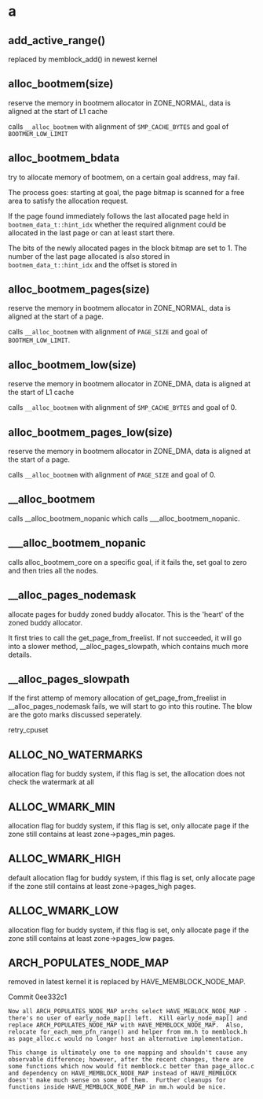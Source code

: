 # a

## add_active_range()
replaced by memblock_add() in newest kernel


## alloc_bootmem(size)
reserve the memory in bootmem allocator in ZONE_NORMAL, data is aligned at the start of L1 cache

calls `__alloc_bootmem` with alignment of `SMP_CACHE_BYTES` and goal of `BOOTMEM_LOW_LIMIT`

## alloc_bootmem_bdata
try to allocate memory of bootmem,  on a certain goal address, may fail.

The process goes:
starting at goal, the page bitmap is scanned for a free area to satisfy the allocation request.

If the page found immediately follows the last allocated page held in `bootmem_data_t::hint_idx` whether the required alignment could be allocated in the last page or can at least start there.

The bits of the newly allocated pages in the block bitmap are set to 1. The number of the last page allocated is also stored in `bootmem_data_t::hint_idx` and the offset is stored in 

## alloc_bootmem_pages(size)
reserve the memory in bootmem allocator in ZONE_NORMAL, data is aligned at the start of a page.

calls `__alloc_bootmem` with alignment of `PAGE_SIZE` and goal of `BOOTMEM_LOW_LIMIT`.


## alloc_bootmem_low(size)
reserve the memory in bootmem allocator in ZONE_DMA, data is aligned at the start of L1 cache

calls `__alloc_bootmem` with alignment of `SMP_CACHE_BYTES` and goal of 0.


## alloc_bootmem_pages_low(size)
reserve the memory in bootmem allocator in ZONE_DMA, data is aligned at the start of a page.

calls `__alloc_bootmem` with alignment of `PAGE_SIZE` and goal of 0.

## __alloc_bootmem
calls __alloc_bootmem_nopanic which calls ___alloc_bootmem_nopanic.

## ___alloc_bootmem_nopanic
calls alloc_bootmem_core on a specific goal, if it fails the, set goal to zero and then tries all the nodes.

## __alloc_pages_nodemask

allocate pages for buddy zoned buddy allocator. This is the 'heart' of the zoned buddy allocator.

It first tries to call the get_page_from_freelist. If not succeeded, it will go into a slower method, __alloc_pages_slowpath, which contains much more details.

## __alloc_pages_slowpath
If the first attemp of memory allocation of get_page_from_freelist in __alloc_pages_nodemask fails, we will start to go into this routine. The blow are the goto marks discussed seperately.

retry_cpuset



## ALLOC_NO_WATERMARKS
allocation flag for buddy system, if this flag is set, the allocation does not check the watermark at all

## ALLOC_WMARK_MIN
allocation flag for buddy system, if this flag is set, only allocate page if the zone still contains at least zone->pages_min pages.

## ALLOC_WMARK_HIGH
default allocation flag for buddy system, if this flag is set, only allocate page if the zone still contains at least zone->pages_high pages.

## ALLOC_WMARK_LOW
allocation flag for buddy system, if this flag is set, only allocate page if the zone still contains at least zone->pages_low pages.

## ARCH_POPULATES_NODE_MAP
removed in latest kernel 
it is replaced by HAVE_MEMBLOCK_NODE_MAP.

Commit 0ee332c1 
```
Now all ARCH_POPULATES_NODE_MAP archs select HAVE_MEBLOCK_NODE_MAP -
there's no user of early_node_map[] left.  Kill early_node_map[] and
replace ARCH_POPULATES_NODE_MAP with HAVE_MEMBLOCK_NODE_MAP.  Also,
relocate for_each_mem_pfn_range() and helper from mm.h to memblock.h
as page_alloc.c would no longer host an alternative implementation.

This change is ultimately one to one mapping and shouldn't cause any
observable difference; however, after the recent changes, there are
some functions which now would fit memblock.c better than page_alloc.c
and dependency on HAVE_MEMBLOCK_NODE_MAP instead of HAVE_MEMBLOCK
doesn't make much sense on some of them.  Further cleanups for
functions inside HAVE_MEMBLOCK_NODE_MAP in mm.h would be nice.
```